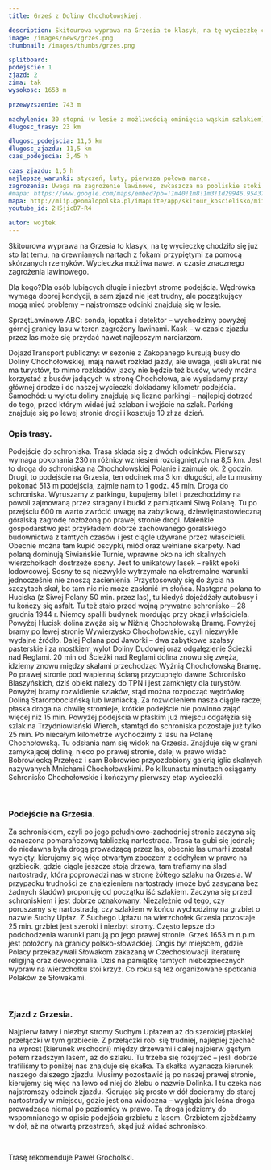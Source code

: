 ```yaml
---
title: Grześ z Doliny Chochołowskiej.

description: Skitourowa wyprawa na Grzesia to klasyk, na tę wycieczkę chodziło się już sto lat temu, na drewnianych nartach z fokami przypiętymi za pomocą skórzanych rzemyków. Wycieczka możliwa nawet w czasie znacznego zagrożenia lawinowego.
image: /images/news/grzes.png
thumbnail: /images/thumbs/grzes.png

splitboard:
podejscie: 1
zjazd: 2
zima: tak
wysokosc: 1653 m

przewyzszenie: 743 m

nachylenie: 30 stopni (w lesie z możliwością ominięcia wąskim szlakiem)
dlugosc_trasy: 23 km

dlugosc_podejscia: 11,5 km
dlugosc_zjazdu: 11,5 km
czas_podejscia: 3,45 h

czas_zjazdu: 1,5 h
najlepsze_warunki: styczeń, luty, pierwsza połowa marca.
zagrozenia: Uwaga na zagrożenie lawinowe, zwłaszcza na pobliskie stoki Wołowca, a w czasie zjazdu Doliną Wyżnią Chochołowską na Litworowy Żleb i Dolińczański Żleb, z których wiosną spadają przy dużym zaśnieżeniu ogromne lawiny.
#mapa: https://www.google.com/maps/embed?pb=!1m40!1m8!1m3!1d29946.954377838825!2d19.7696606!3d49.259423!3m2!1i1024!2i768!4f13.1!4m29!3e2!4m5!1s0x4715933219a47825%3A0x7710b641fc6f325e!2sParking+Wit%C3%B3w-Siwa+Polana%2C+34-511+Ko%C5%9Bcielisko!3m2!1d49.2827075!2d19.8427526!4m5!1s0x4715939364d38bd9%3A0x45e2c35e57e72c3f!2sSchronisko+PTTK+na+Polanie+Chocho%C5%82owskiej%2C+Zakopane!3m2!1d49.2363085!2d19.7878574!4m5!1s0x471593f5409f010f%3A0x14e49f48393d2ea4!2zR3J6ZcWbLCBadWJlcnplYywgU8WCb3dhY2ph!3m2!1d49.2365894!2d19.766607699999998!4m5!1s0x4715939364d38bd9%3A0x45e2c35e57e72c3f!2sSchronisko+PTTK+na+Polanie+Chocho%C5%82owskiej%2C+Zakopane!3m2!1d49.2363085!2d19.7878574!4m3!3m2!1d49.283152699999995!2d19.8431739!5e1!3m2!1sen!2spl!4v1559227790487!5m2!1sen!2spl
mapa: http://miip.geomalopolska.pl/iMapLite/app/skitour_koscielisko/miip_skitour_koscielisko_7.html
youtube_id: 2H5jicD7-R4

autor: wojtek
---
```



 Skitourowa wyprawa na Grzesia to klasyk, na tę wycieczkę chodziło się już sto lat temu, na drewnianych nartach z fokami przypiętymi za pomocą skórzanych rzemyków. Wycieczka możliwa nawet w czasie znacznego zagrożenia lawinowego.

<div class="info">

<p>
    <span class="title">Dla kogo?</span>Dla osób lubiących długie i niezbyt strome podejścia. Wędrówka wymaga dobrej kondycji, a sam zjazd nie jest trudny, ale początkujący mogą mieć problemy – najstromsze odcinki znajdują się w lesie.</p>

 <p>
    <span class="title">Sprzęt</span>Lawinowe ABC: sonda, łopatka i detektor – wychodzimy powyżej górnej granicy lasu w teren zagrożony lawinami.
Kask – w czasie zjazdu przez las może się przydać nawet najlepszym narciarzom.</p>

 <p>
    <span class="title">Dojazd</span>Transport publiczny: w sezonie z Zakopanego kursują busy do Doliny Chochołowskiej, mają nawet rozkład jazdy, ale uwaga, jeśli akurat nie ma turystów, to mimo rozkładów jazdy nie będzie też busów, wtedy można korzystać z busów jadących w stronę Chochołowa, ale wysiadamy przy głównej drodze i do naszej wycieczki dokładamy kilometr podejścia.
Samochód: u wylotu doliny znajdują się liczne parkingi – najlepiej dotrzeć do tego, przed którym widać już szlaban i wejście na szlak. Parking znajduje się po lewej stronie drogi i kosztuje 10 zł za dzień.</p>
</div>

<!-- excerpt -->

### Opis trasy.

 Podejście do schroniska.
Trasa składa się z dwóch odcinków. Pierwszy wymaga pokonania 230 m różnicy wzniesień rozciągniętych na 8,5 km. Jest to droga do schroniska na Chochołowskiej Polanie i zajmuje ok. 2 godzin. Drugi, to podejście na Grzesia, ten odcinek ma 3 km długości, ale tu musimy pokonać 513 m podejścia, zajmie nam to 1 godz. 45 min.
Droga do schroniska. Wyruszamy z parkingu, kupujemy bilet i przechodzimy na powoli zajmowaną przez stragany i budki z pamiątkami Siwą Polanę. Tu po przejściu 600 m warto zwrócić uwagę na zabytkową, dziewiętnastowieczną góralską zagrodę rozłożoną po prawej stronie drogi. Maleńkie gospodarstwo jest przykładem dobrze zachowanego góralskiego budownictwa z tamtych czasów i jest ciągle używane przez właścicieli. Obecnie można tam kupić oscypki, miód oraz wełniane skarpety.
Nad polaną dominują Siwiańskie Turnie, wprawne oko na ich skalnych wierzchołkach dostrzeże sosny. Jest to unikatowy lasek – relikt epoki lodowcowej. Sosny te są niezwykle wytrzymałe na ekstremalne warunki jednocześnie nie znoszą zacienienia. Przystosowały się do życia na szczytach skał, bo tam nic nie może zasłonić im słońca.
Następna polana to Huciska (z Siwej Polany 50 min. przez las), tu kiedyś dojeżdżały autobusy i tu kończy się asfalt. Tu też stało przed wojną prywatne schronisko – 28 grudnia 1944 r. Niemcy spalili budynek mordując przy okazji właściciela. Powyżej Hucisk dolina zwęża się w Niżnią Chochołowską Bramę. Powyżej bramy po lewej stronie Wywierzysko Chochołowskie, czyli niezwykle wydajne źródło. Dalej Polana pod Jaworki – dwa zabytkowe szałasy pasterskie i za mostkiem wylot Doliny Dudowej oraz odgałęzienie Ścieżki nad Reglami.
20 min od Ścieżki nad Reglami dolina znowu się zwęża, idziemy znowu między skałami przechodząc Wyżnią Chochołowską Bramę. Po prawej stronie pod wapienną ścianą przycupnęło dawne Schronisko Blaszyńskich, dziś obiekt należy do TPN i jest zamknięty dla turystów. Powyżej bramy rozwidlenie szlaków, stąd można rozpocząć wędrówkę Doliną Starorobociańską lub Iwaniacką. Za rozwidleniem nasza ciągle raczej płaska droga na chwilę stromieje, krótkie podejście nie powinno zająć więcej niż 15 min.
Powyżej podejścia w płaskim już miejscu odgałęzia się szlak na Trzydniowiański Wierch, stamtąd do schroniska pozostaje już tylko 25 min. Po niecałym kilometrze wychodzimy z lasu na Polanę Chochołowską. Tu odsłania nam się widok na Grzesia. Znajduje się w grani zamykającej dolinę, nieco po prawej stronie, dalej w prawo widać Bobrowiecką Przełęcz i sam Bobrowiec przyozdobiony galerią iglic skalnych nazywanych Mnichami Chochołowskimi. Po kilkunastu minutach osiągamy Schronisko Chochołowskie i kończymy pierwszy etap wycieczki.

<span class="image modal gallery">
  <a href="/images/galleries/grzes1/1.jpg" title=""><img src="/images/galleries/grzes1/1.jpg.thumb.jpg" alt="" /></a>
  <a href="/images/galleries/grzes1/2.jpg" title=""><img src="/images/galleries/grzes1/2.jpg.thumb.jpg" alt="" /></a>
  <a href="/images/galleries/grzes1/3.jpg" title=""><img src="/images/galleries/grzes1/3.jpg.thumb.jpg" alt="" /></a>
  <a href="/images/galleries/grzes1/5.jpg" title=""><img src="/images/galleries/grzes1/5.jpg.thumb.jpg" alt="" /></a>
  <a href="/images/galleries/grzes1/7.jpg" title=""><img src="/images/galleries/grzes1/7.jpg.thumb.jpg" alt="" /></a>
</span>

### Podejście na Grzesia.
Za schroniskiem, czyli po jego południowo-zachodniej stronie zaczyna się oznaczona pomarańczową tabliczką nartostrada. Trasa ta gubi się jednak; do niedawna była drogą prowadzącą przez las, obecnie las umarł i został wycięty, kierujemy się więc otwartym zboczem z odchyłem w prawo na grzbiecik, gdzie ciągle jeszcze stoją drzewa, tam trafiamy na ślad nartostrady, która poprowadzi nas w stronę żółtego szlaku na Grzesia. W przypadku trudności ze znalezieniem nartostrady (może być zasypana bez żadnych śladów) proponuję od początku iść szlakiem. Zaczyna się przed schroniskiem i jest dobrze oznakowany. Niezależnie od tego, czy poruszamy się nartostradą, czy szlakiem w końcu wychodzimy na grzbiet o nazwie Suchy Upłaz. Z Suchego Upłazu na wierzchołek Grzesia pozostaje 25 min. grzbiet jest szeroki i niezbyt stromy. Często lepsze do podchodzenia warunki panują po jego prawej stronie.
Grześ 1653 m n.p.m. jest położony na granicy polsko-słowackiej. Ongiś był miejscem, gdzie Polacy przekazywali Słowakom zakazaną w Czechosłowacji literaturę religijną oraz dewocjonalia. Dziś na pamiątkę tamtych niebezpiecznych wypraw na wierzchołku stoi krzyż. Co roku są też organizowane spotkania Polaków ze Słowakami.


<span class="image modal gallery">
  <a href="/images/galleries/grzes2/1.jpg" title=""><img src="/images/galleries/grzes2/1.jpg.thumb.jpg" alt="" /></a>
  <a href="/images/galleries/grzes2/2.jpg" title=""><img src="/images/galleries/grzes2/2.jpg.thumb.jpg" alt="" /></a>
  <a href="/images/galleries/grzes2/3.jpg" title=""><img src="/images/galleries/grzes2/3.jpg.thumb.jpg" alt="" /></a>
  <a href="/images/galleries/grzes2/4.jpg" title=""><img src="/images/galleries/grzes2/4.jpg.thumb.jpg" alt="" /></a>
  <a href="/images/galleries/grzes2/5.jpg" title=""><img src="/images/galleries/grzes2/5.jpg.thumb.jpg" alt="" /></a>
  <a href="/images/galleries/grzes2/6.jpg" title=""><img src="/images/galleries/grzes2/6.jpg.thumb.jpg" alt="" /></a>
  <a href="/images/galleries/grzes2/7.jpg" title=""><img src="/images/galleries/grzes2/7.jpg.thumb.jpg" alt="" /></a>
  <a href="/images/galleries/grzes2/8.jpg" title=""><img src="/images/galleries/grzes2/8.jpg.thumb.jpg" alt="" /></a>
  <a href="/images/galleries/grzes2/9.jpg" title=""><img src="/images/galleries/grzes2/9.jpg.thumb.jpg" alt="" /></a>
  <a href="/images/galleries/grzes2/10.jpg" title=""><img src="/images/galleries/grzes2/10.jpg.thumb.jpg" alt="" /></a>
  <a href="/images/galleries/grzes2/11.jpg" title=""><img src="/images/galleries/grzes2/11.jpg.thumb.jpg" alt="" /></a>
  <a href="/images/galleries/grzes2/12.jpg" title=""><img src="/images/galleries/grzes2/12.jpg.thumb.jpg" alt="" /></a>
  <a href="/images/galleries/grzes2/15.jpg" title=""><img src="/images/galleries/grzes2/15.jpg.thumb.jpg" alt="" /></a>
  <a href="/images/galleries/grzes2/16.jpg" title=""><img src="/images/galleries/grzes2/16.jpg.thumb.jpg" alt="" /></a>
  <a href="/images/galleries/grzes2/17.jpg" title=""><img src="/images/galleries/grzes2/17.jpg.thumb.jpg" alt="" /></a>
  <a href="/images/galleries/grzes2/16.jpg" title=""><img src="/images/galleries/grzes2/16.jpg.thumb.jpg" alt="" /></a>
  <a href="/images/galleries/grzes2/18.jpg" title=""><img src="/images/galleries/grzes2/18.jpg.thumb.jpg" alt="" /></a>
  <a href="/images/galleries/grzes2/19.jpg" title=""><img src="/images/galleries/grzes2/19.jpg.thumb.jpg" alt="" /></a>
  <a href="/images/galleries/grzes2/20.jpg" title=""><img src="/images/galleries/grzes2/20.jpg.thumb.jpg" alt="" /></a>
  <a href="/images/galleries/grzes2/21.jpg" title=""><img src="/images/galleries/grzes2/21.jpg.thumb.jpg" alt="" /></a>
  <a href="/images/galleries/grzes2/22.jpg" title=""><img src="/images/galleries/grzes2/22.jpg.thumb.jpg" alt="" /></a>
  <a href="/images/galleries/grzes2/23.jpg" title=""><img src="/images/galleries/grzes2/23.jpg.thumb.jpg" alt="" /></a>
  <a href="/images/galleries/grzes2/24.jpg" title=""><img src="/images/galleries/grzes2/24.jpg.thumb.jpg" alt="" /></a>
  <a href="/images/galleries/grzes2/25.jpg" title=""><img src="/images/galleries/grzes2/25.jpg.thumb.jpg" alt="" /></a>
  <a href="/images/galleries/grzes2/26.jpg" title=""><img src="/images/galleries/grzes2/26.jpg.thumb.jpg" alt="" /></a>
  <a href="/images/galleries/grzes2/27.jpg" title=""><img src="/images/galleries/grzes2/27.jpg.thumb.jpg" alt="" /></a>
  <a href="/images/galleries/grzes2/35.jpg" title=""><img src="/images/galleries/grzes2/35.jpg.thumb.jpg" alt="" /></a>
  <a href="/images/galleries/grzes2/36.jpg" title=""><img src="/images/galleries/grzes2/36.jpg.thumb.jpg" alt="" /></a>
  <a href="/images/galleries/grzes2/37.jpg" title=""><img src="/images/galleries/grzes2/37.jpg.thumb.jpg" alt="" /></a>
  <a href="/images/galleries/grzes2/64.jpg" title=""><img src="/images/galleries/grzes2/64.jpg.thumb.jpg" alt="" /></a>
  <a href="/images/galleries/grzes2/65.jpg" title=""><img src="/images/galleries/grzes2/65.jpg.thumb.jpg" alt="" /></a>
  <a href="/images/galleries/grzes2/66.jpg" title=""><img src="/images/galleries/grzes2/66.jpg.thumb.jpg" alt="" /></a>
  <a href="/images/galleries/grzes2/67.jpg" title=""><img src="/images/galleries/grzes2/67.jpg.thumb.jpg" alt="" /></a>
  <a href="/images/galleries/grzes2/68.jpg" title=""><img src="/images/galleries/grzes2/68.jpg.thumb.jpg" alt="" /></a>
  <a href="/images/galleries/grzes2/69.jpg" title=""><img src="/images/galleries/grzes2/69.jpg.thumb.jpg" alt="" /></a>
  <a href="/images/galleries/grzes2/71.jpg" title=""><img src="/images/galleries/grzes2/71.jpg.thumb.jpg" alt="" /></a>
  <a href="/images/galleries/grzes2/72.jpg" title=""><img src="/images/galleries/grzes2/72.jpg.thumb.jpg" alt="" /></a>
  <a href="/images/galleries/grzes2/Panorama2-2.jpg" title=""><img src="/images/galleries/grzes2/Panorama2-2.jpg.thumb.jpg" alt="" /></a>
</span>

### Zjazd z Grzesia.
Najpierw łatwy i niezbyt stromy Suchym Upłazem aż do szerokiej płaskiej przełączki w tym grzbiecie. Z przełączki robi się trudniej, najlepiej zjechać na wprost (kierunek wschodni) między drzewami i dalej najpierw gęstym potem rzadszym lasem, aż do szlaku. Tu trzeba się rozejrzeć – jeśli dobrze trafiliśmy to poniżej nas znajduje się skałka. Ta skałka wyznacza kierunek naszego dalszego zjazdu. Musimy pozostawić ją po naszej prawej stronie, kierujemy się więc na lewo od niej do żlebu o nazwie Dolinka. I tu czeka nas najstromszy odcinek zjazdu. Kierując się prosto w dół docieramy do starej nartostrady w miejscu, gdzie jest ona widoczna – wygląda jak leśna droga prowadząca niemal po poziomicy w prawo. Tą droga jedziemy do wspomnianego w opisie podejścia grzbietu z lasem. Grzbietem zjeżdżamy w dół, aż na otwartą przestrzeń, skąd już widać schronisko.


<span class="image modal gallery">
  <a href="/images/galleries/grzes3/13.jpg" title=""><img src="/images/galleries/grzes3/13.jpg.thumb.jpg" alt="" /></a>
  <a href="/images/galleries/grzes3/14.jpg" title=""><img src="/images/galleries/grzes3/14.jpg.thumb.jpg" alt="" /></a>
  <a href="/images/galleries/grzes3/18.jpg" title=""><img src="/images/galleries/grzes3/18.jpg.thumb.jpg" alt="" /></a>
  <a href="/images/galleries/grzes3/19.jpg" title=""><img src="/images/galleries/grzes3/19.jpg.thumb.jpg" alt="" /></a>
  <a href="/images/galleries/grzes3/20.jpg" title=""><img src="/images/galleries/grzes3/20.jpg.thumb.jpg" alt="" /></a>
  <a href="/images/galleries/grzes3/21.jpg" title=""><img src="/images/galleries/grzes3/21.jpg.thumb.jpg" alt="" /></a>
  <a href="/images/galleries/grzes3/22.jpg" title=""><img src="/images/galleries/grzes3/22.jpg.thumb.jpg" alt="" /></a>
  <a href="/images/galleries/grzes3/23.jpg" title=""><img src="/images/galleries/grzes3/23.jpg.thumb.jpg" alt="" /></a>
  <a href="/images/galleries/grzes3/38.jpg" title=""><img src="/images/galleries/grzes3/38.jpg.thumb.jpg" alt="" /></a>
  <a href="/images/galleries/grzes3/52.jpg" title=""><img src="/images/galleries/grzes3/52.jpg.thumb.jpg" alt="" /></a>
  <a href="/images/galleries/grzes3/53.jpg" title=""><img src="/images/galleries/grzes3/53.jpg.thumb.jpg" alt="" /></a>
  <a href="/images/galleries/grzes3/56.jpg" title=""><img src="/images/galleries/grzes3/56.jpg.thumb.jpg" alt="" /></a>
  <a href="/images/galleries/grzes3/58.jpg" title=""><img src="/images/galleries/grzes3/58.jpg.thumb.jpg" alt="" /></a>
</span>


Trasę rekomenduje Paweł Grocholski.
